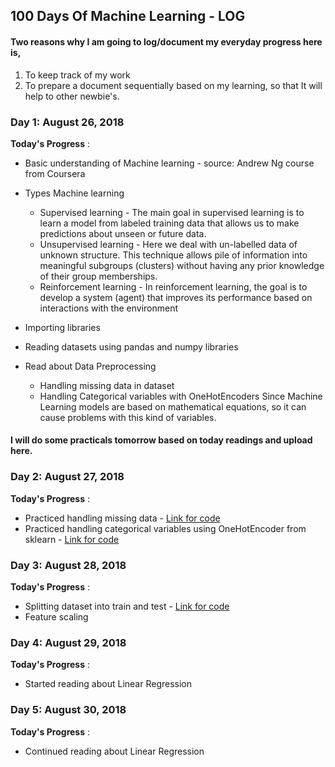 ## 100 Days Of Machine Learning - LOG
#### Two reasons why I am going to log/document my everyday progress here is, 
1. To keep track of my work
2. To prepare a document sequentially based on my learning, so that It will help to other newbie's.

### Day 1: August 26, 2018

**Today's Progress** :
* Basic understanding of Machine learning - source: Andrew Ng course from Coursera
* Types Machine learning
	* Supervised learning - The main goal in supervised learning is to learn a model from labeled training data that allows us to make predictions about unseen or future data.
	* Unsupervised learning - Here we deal with un-labelled data of unknown structure. This technique allows pile of information into meaningful subgroups (clusters) without having any prior knowledge of their group memberships.
	* Reinforcement learning - In reinforcement learning, the goal is to develop a system (agent) that improves its performance based on interactions with the environment 

* Importing libraries
* Reading datasets using pandas and numpy libraries
* Read about Data Preprocessing
    * Handling missing data in dataset
    * Handling Categorical variables with OneHotEncoders
 Since Machine Learning models are based on mathematical equations, so it can cause problems with this kind of variables.

#### I will do some practicals tomorrow based on today readings and upload here.

### Day 2: August 27, 2018

**Today's Progress** :
* Practiced handling missing data - [Link for code](https://github.com/reddimohan/100-Days-of-ML-Code/blob/master/Day_02_Data_Preprocessing_practice/data_preprocessing.ipynb)
* Practiced handling categorical variables using OneHotEncoder from sklearn - [Link for code](https://github.com/reddimohan/100-Days-of-ML-Code/blob/master/Day_02_Data_Preprocessing_practice/categorical_variables_one-hot-encoding.ipynb)


### Day 3: August 28, 2018

**Today's Progress** :
* Splitting dataset into train and test - [Link for code](https://github.com/reddimohan/100-Days-of-ML-Code/blob/master/Day_03_split_dataset_into_train_test/train_test_split.ipynb)
* Feature scaling

### Day 4: August 29, 2018

**Today's Progress** :
* Started reading about Linear Regression


### Day 5: August 30, 2018

**Today's Progress** :
* Continued reading about Linear Regression